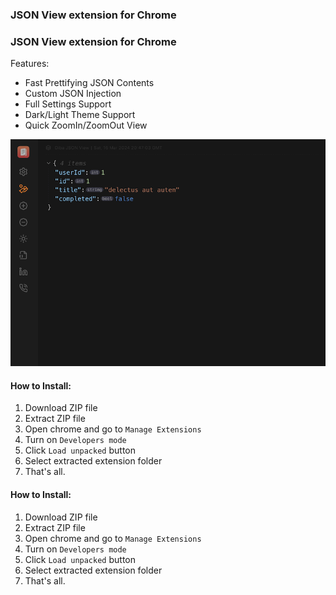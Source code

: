 ### JSON View extension for Chrome

### JSON View extension for Chrome

Features:

- Fast Prettifying JSON Contents
- Custom JSON Injection
- Full Settings Support
- Dark/Light Theme Support 
- Quick ZoomIn/ZoomOut View

![Screenshot](screenshot.png)

#### How to Install:
1. Download ZIP file
2. Extract ZIP file
3. Open chrome and go to `Manage Extensions`
4. Turn on `Developers mode`
5. Click `Load unpacked` button
6. Select extracted extension folder
7. That's all.

#### How to Install:
1. Download ZIP file
2. Extract ZIP file
3. Open chrome and go to `Manage Extensions`
4. Turn on `Developers mode`
5. Click `Load unpacked` button
6. Select extracted extension folder
7. That's all.
